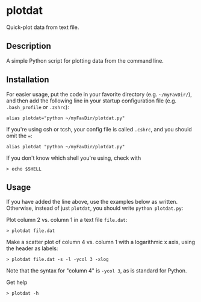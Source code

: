# plotdat
Quick-plot data from text file.

## Description
A simple Python script for plotting data from the command line.

## Installation
For easier usage, put the code in your favorite directory (e.g. `~/myFavDir/`),
and then add the following line in your startup configuration file
(e.g. `.bash_profile` or `.zshrc`):

`alias plotdat="python ~/myFavDir/plotdat.py"`

If you're using csh or tcsh, your config file is called `.cshrc`, and you should omit the `=`:

`alias plotdat "python ~/myFavDir/plotdat.py"`

If you don't know which shell you're using, check with

`> echo $SHELL`

## Usage
If you have added the line above, use the examples below as written. Otherwise, instead of just `plotdat`, you should write `python plotdat.py`:

Plot column 2 vs. column 1 in a text file `file.dat`:

`> plotdat file.dat`

Make a scatter plot of column 4 vs. column 1 with a logarithmic x axis,
using the header as labels:

`> plotdat file.dat -s -l -ycol 3 -xlog`

Note that the syntax for "column 4" is `-ycol 3`, as is standard for Python.

Get help

`> plotdat -h`
